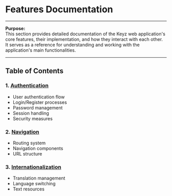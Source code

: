 # Features Documentation

---

**Purpose:**  
This section provides detailed documentation of the Keyz web application's core features, their implementation, and how they interact with each other. It serves as a reference for understanding and working with the application's main functionalities.

---

## Table of Contents

### 1. [Authentication](./authentication/auth-and-security.md)
- User authentication flow
- Login/Register processes
- Password management
- Session handling
- Security measures

### 2. [Navigation](./navigation/navigation-system.md)
- Routing system
- Navigation components
- URL structure

<!-- ### 3. [Real Property Management](./real-property/real-property.md)
- Property listing
- Property details
- Search and filtering
- Property management
- Image handling

### 4. [Messaging System](./messages/messages.md)
- Chat functionality
- Notifications
- Real-time updates
- Message history -->

### 3. [Internationalization](./internationalization/translation.md)
- Translation management
- Language switching
- Text resources
